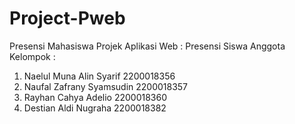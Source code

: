 # Project-Pweb
Presensi Mahasiswa
Projek Aplikasi Web : Presensi Siswa
Anggota Kelompok :
1. Naelul Muna Alin Syarif 2200018356
2. Naufal Zafrany Syamsudin 2200018357
3. Rayhan Cahya Adelio 2200018360
4. Destian Aldi Nugraha 2200018382
